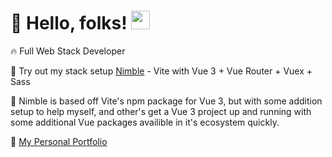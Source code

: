 # 🚀 Hello, folks! <img src="https://raw.githubusercontent.com/MartinHeinz/MartinHeinz/master/wave.gif" width="30px">

🔥 Full Web Stack Developer

🧪 Try out my stack setup <a href='https://github.com/quelchx/nimble'>Nimble</a> - Vite with Vue 3 + Vue Router + Vuex + Sass

🔖 Nimble is based off Vite's npm package for Vue 3, but with some addition setup to help myself, and other's get a Vue 3 project up and running with some additional Vue packages availible in it's ecosystem quickly. 

🌱 <a href='https://quelchlax.tech' target="_blank">My Personal Portfolio</a>

